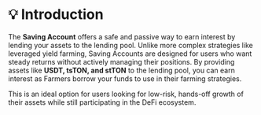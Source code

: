 # 💡 Introduction

The **Saving Account** offers a safe and passive way to earn interest by lending your assets to the lending pool. Unlike more complex strategies like leveraged yield farming, Saving Accounts are designed for users who want steady returns without actively managing their positions. By providing assets like **USDT, tsTON, and stTON** to the lending pool, you can earn interest as Farmers borrow your funds to use in their farming strategies.

This is an ideal option for users looking for low-risk, hands-off growth of their assets while still participating in the DeFi ecosystem.
